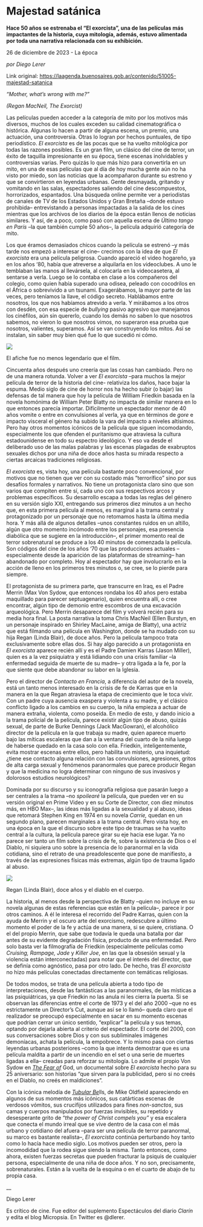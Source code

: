 # Majestad satánica

**Hace 50 años se estrenaba el “El exorcista”, una de las películas más impactantes de la historia, cuya mitología, además, estuvo alimentada por toda una narrativa relacionada con su exhibición.**

26 de diciembre de 2023 - La época

_por Diego Lerer_

Link original: https://laagenda.buenosaires.gob.ar/contenido/51005-majestad-satanica



*“Mother, what’s wrong with me?”*




*(Regan MacNeil, The Exorcist)*




Las películas pueden acceder a la categoría de mito por los motivos más diversos, muchos de los cuales exceden su calidad cinematográfica o histórica. Algunas lo hacen a partir de alguna escena, un premio, una actuación, una controversia. Otras lo logran por hechos puntuales, de tipo periodístico. *El exorcista* es de las pocas que se ha vuelto mitológica por todas las razones posibles. Es un gran film, un clásico del cine de terror, un éxito de taquilla impresionante en su época, tiene escenas inolvidables y controversias varias. Pero quizás lo que más hizo para convertirla en un mito, en una de esas películas que al día de hoy mucha gente aún no ha visto por miedo, son las noticias que la acompañaron durante su estreno y que se convirtieron en leyendas urbanas. Gente desmayada, gritando y vomitando en las salas, espectadores saliendo del cine descompuestos, horrorizados, espantados. Una búsqueda online permite ver a periodistas de canales de TV de los Estados Unidos y Gran Bretaña –donde estuvo prohibida– entrevistando a personas impactadas a la salida de los cines mientras que los archivos de los diarios de la época están llenos de noticias similares. Y así, de a poco, como pasó con aquella escena de *Último tango en París* –la que también cumple 50 años–, la película adquirió categoría de mito.




Los que éramos demasiados chicos cuando la película se estrenó –y más tarde nos empezó a interesar el cine– crecimos con la idea de que *El exorcista* era una película peligrosa. Cuando apareció el video hogareño, ya en los años ‘80, había que atreverse a alquilarla en los videoclubes. A uno le temblaban las manos al llevársela, al colocarla en la videocasetera, al sentarse a verla. Luego se lo contaba en clase a los compañeros del colegio, como quien había superado una odisea, peleado con cocodrilos en el África o sobrevivido a un tsunami. Exagerábamos, la mayor parte de las veces, pero teníamos la llave, el código secreto. Hablábamos entre nosotros, los que nos habíamos atrevido a verla. Y mirábamos a los otros con desdén, con esa especie de *bullying* pasivo agresivo que manejamos los cinéfilos, aún sin quererlo, cuando los demás no saben lo que nosotros sabemos, no vieron lo que nosotros vimos, no superaron esa prueba que nosotros, valientes, superamos. Así se van construyendo los mitos. Así se instalan, sin saber muy bien qué fue lo que sucedió ni cómo.




![](https://cdn.feater.me/files/images/3345561/0b79d95d-324a-4f4e-aea1-69c8b4fd3a0c.jpeg)




El afiche fue no menos legendario que el film.




Cincuenta años después uno creería que las cosas han cambiado. Pero no de una manera rotunda. Volver a ver *El exorcista* –para muchos la mejor película de terror de la historia del cine- relativiza los daños, hace bajar la espuma. Medio siglo de cine de horror nos ha hecho subir (o bajar) las defensas de tal manera que hoy la película de William Friedkin basada en la novela homónima de William Peter Blatty no impacta de similar manera en lo que entonces parecía importar. Difícilmente un espectador menor de 40 años vomite o entre en convulsiones al verla, ya que en términos de *gore* e impacto visceral el género ha subido la vara del impacto a niveles altísimos. Pero hay otros momentos icónicos de la película que siguen incomodando, especialmente los que ofenden el puritanismo que atraviesa la cultura estadounidense en todo su espectro ideológico. Y eso va desde el deliberado uso de las malas palabras y las escenas plagadas de exabruptos sexuales dichos por una niña de doce años hasta su mirada respecto a ciertas arcaicas tradiciones religiosas.




*El exorcista* es, vista hoy, una película bastante poco convencional, por motivos que no tienen que ver con su costado más “terrorífico” sino por sus desafíos formales y narrativos. No tiene un protagonista claro sino que son varios que compiten entre sí, cada uno con sus respectivos arcos y problemas específicos. Su desarrollo escapa a todas las reglas del género en su versión siglo XXI, entregando sus primeros diez minutos a un hecho que, en esta primera película al menos, es marginal a la trama central y protagonizado por un personaje que no retomamos hasta la última media hora. Y más allá de algunos detalles –unos constantes ruidos en un altillo, algún que otro momento incómodo entre los personajes, esa presencia diabólica que se sugiere en la introducción–, el primer momento real de terror sobrenatural se produce a los 40 minutos de comenzada la película. Son códigos del cine de los años ‘70 que las producciones actuales –especialmente desde la aparición de las plataformas de streaming– han abandonado por completo. Hoy al espectador hay que involucrarlo en la acción de lleno en los primeros tres minutos o, se cree, se lo pierde para siempre.




El protagonista de su primera parte, que transcurre en Iraq, es el Padre Merrin (Max Von Sydow, que entonces rondaba los 40 años pero estaba maquillado para parecer septuagenario), quien encuentra allí, o cree encontrar, algún tipo de demonio entre escombros de una excavación arqueológica. Pero Merrin desaparece del film y volverá recién para su media hora final. La posta narrativa la toma Chris MacNeil (Ellen Burstyn, en un personaje inspirado en Shirley MacLaine, amiga de Blatty), una actriz que está filmando una película en Washington, donde se ha mudado con su hija Regan (Linda Blair), de doce años. Pero la película tampoco trata exclusivamente sobre ellas dos. Si hay algo parecido a un protagonista en *El exorcista* aparece recién allí y es el Padre Damien Karras (Jason Miller), quien es a la vez psiquiatra y está lidiando con una crisis familiar –la enfermedad seguida de muerte de su madre– y otra ligada a la fe, por la que siente que debe abandonar su labor en la Iglesia.




Pero el director de *Contacto en Francia*, a diferencia del autor de la novela, está un tanto menos interesado en la crisis de fe de Karras que en la manera en la que Regan atraviesa la etapa de crecimiento que le toca vivir. Con un padre cuya ausencia exaspera y violenta a su madre, y el clásico conflicto ligado a los cambios en su cuerpo, la niña empieza a actuar de manera extraña, violenta, como poseída. En medio de esto, y dando inicio a la trama policial de la película, parece existir algún tipo de abuso, quizás sexual, de parte de Burke Dennings (Jack MacGowran), el alcohólico director de la película en la que trabaja su madre, quien aparece muerto bajo las míticas escaleras que dan a la ventana del cuarto de la niña luego de haberse quedado en la casa solo con ella. Friedkin, inteligentemente, evita mostrar escenas entre ellos, pero habilita un misterio, una inquietud: ¿tiene ese contacto alguna relación con las convulsiones, agresiones, gritos de alta carga sexual y fenómenos paranormales que parece producir Regan y que la medicina no logra determinar con ninguno de sus invasivos y dolorosos estudios neurológicos?




Dominada por su discurso y su iconografía religiosa que pasarán luego a ser centrales a la trama –no *spoilearé* la película, que pueden ver en su versión original en Prime Video y en su Corte de Director, con diez minutos más, en HBO Max–, las ideas más ligadas a la sexualidad y al abuso, ideas que retomará Stephen King en 1974 en su novela *Carrie,* quedan en un segundo plano, parecen marginales a la trama central. Pero vista hoy, en una época en la que el discurso sobre este tipo de traumas se ha vuelto central a la cultura, la película parece girar su eje hacia ese lugar. Ya no parece ser tanto un film sobre la crisis de fe, sobre la existencia de Dios o el Diablo, ni siquiera uno sobre la presencia de lo paranormal en la vida cotidiana, sino el retrato de una preadolescente que pone de manifiesto, a través de las expresiones físicas más extremas, algún tipo de trauma ligado al abuso.




![](https://cdn.feater.me/files/images/3345531/1bd5a034-f46f-440e-a259-bb5a1425b2e0.jpeg)




Regan (Linda Blair), doce años y el diablo en el cuerpo.




La historia, al menos desde la perspectiva de Blatty –quien no incluye en su novela algunas de estas referencias que están en la película–, parece ir por otros caminos. A él le interesa el recorrido del Padre Karras, quien con la ayuda de Merrin y el oscuro arte del exorcismo, redescubre a último momento el poder de la fe y actúa de una manera, si se quiere, cristiana. O el del propio Merrin, que sabe que todavía le queda una batalla por dar antes de su evidente degradación física, producto de una enfermedad. Pero solo basta ver la filmografía de Friedkin (especialmente películas como *Cruising, Rampage, Jade* y *Killer Joe*, en las que la obsesión sexual y la violencia están interconectadas) para notar que el interés del director, que se definía como agnóstico, pasa por otro lado. De hecho, tras *El exorcista* no hizo más películas conectadas directamente con temáticas religiosas.




De todos modos, se trata de una película abierta a todo tipo de interpretaciones, desde las fantásticas a las paranormales, de las místicas a las psiquiátricas, ya que Friedkin no las anula ni les cierra la puerta. Si se observan las diferencias entre el corte de 1973 y el del año 2000 –que no es estrictamente un Director’s Cut, aunque así se lo llamó– queda claro que el realizador se preocupó especialmente en sacar en su momento escenas que podrían cerrar un único sentido, “explicar” la película y sus temas, optando por dejarla abierta al criterio del espectador. El corte del 2000, con sus conversaciones sobre Dios y con sus subliminales imágenes demoníacas, achata la película, la empobrece. Y lo mismo pasa con ciertas leyendas urbanas posteriores –como la que intenta demostrar que es una película maldita a partir de un incendio en el set o una serie de muertes ligadas a ella– creadas para reforzar su mitología. Lo admite el propio Von Sydow en [*The Fear of*](https://www.youtube.com/watch?v=EpyPwfJhvZs) God, un documental sobre *El exorcista* hecho para su 25 aniversario: son historias “que sirven para la publicidad, pero si no creés en el Diablo, no creés en maldiciones”.




Con la icónica melodía de [*Tubular Be*](https://www.youtube.com/watch?v=FN6jIvKiYOs&ab_channel=ALeXAnDeR)lls, de Mike Oldfield apareciendo en algunos de sus momentos más icónicos, sus catárticas escenas de verdosos vómitos, sus crucifijos utilizados para fines *non-sanctos*, sus camas y cuerpos manipulados por fuerzas invisibles, su repetido y desesperante grito de “*the power of Christ compels you”* y esa escalera que conecta el mundo irreal que se vive dentro de la casa con el más urbano y cotidiano del afuera –para ser una película de terror paranormal, su marco es bastante realista–, *El exorcista* continúa perturbando hoy tanto como lo hacía hace medio siglo. Los motivos pueden ser otros, pero la incomodidad que la rodea sigue siendo la misma. Tanto entonces, como ahora, existen fuerzas secretas que pueden fracturar la psiquis de cualquier persona, especialmente de una niña de doce años. Y no son, precisamente, sobrenaturales. Están a la vuelta de la esquina o en el cuarto de abajo de tu propia casa.




\_\_




Diego Lerer




Es crítico de cine. Fue editor del suplemento Espectáculos del diario *Clarín* y edita el blog Micropsia. En Twitter es @dlerer.



